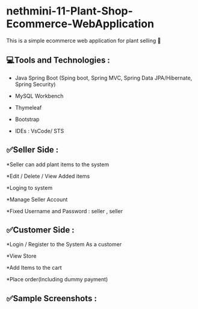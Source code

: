 # nethmini-11-Plant-Shop-Ecommerce-WebApplication

This is a simple ecommerce web application for plant selling 🌱


## 💻Tools and Technologies :

* Java Spring Boot (Sping boot, Spring MVC, Spring Data JPA/Hibernate, Spring Security)

* MySQL Workbench

* Thymeleaf

* Bootstrap

* IDEs : VsCode/ STS

## ✅Seller Side :

*Seller can add plant items to the system

*Edit / Delete / View Added items

*Loging to system 

*Manage Seller Account 

*Fixed Username and Password : seller , seller


## ✅Customer Side :

*Login / Register to the System As a customer

*View Store

*Add Items to the cart

*Place order(Including dummy payment)

## ✅Sample Screenshots :







